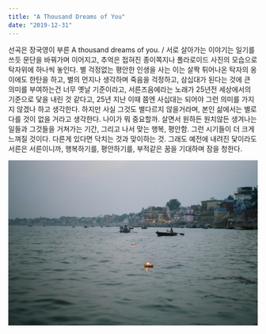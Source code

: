 ```yaml
---
title: "A Thousand Dreams of You"
date: "2019-12-31"
---
```


선곡은 장국영이 부른 A thousand dreams of you.
/
서로 살아가는 이야기는 일기를 쓰듯 문단을 바꿔가며 이어지고, 추억은 접혀진 종이쪽지나 폴라로이드 사진의 모습으로 탁자위에 하나씩 놓인다. 별 걱정없는 평안한 인생을 사는 이는 살짝 튀어나온 탁자의 옹이에도 한탄을 하고, 별의 먼지나 생각하며 죽음을 걱정하고, 삼십대가 된다는 것에 큰 의미를 부여하는건 너무 옛날 기준이라고, 서른즈음에라는 노래가 25년전 세상에서의 기준으로 닻을 내린 것 같다고, 25년 지난 이때 쯤엔 사십대는 되어야 그런 의미를 가지지 않겠나 하고 생각한다. 하지만 사실 그것도 별다르지 않을거라며, 본인 삶에서는 별로 다를 것이 없을 거라고 생각한다. 나이가 뭐 중요할까. 살면서 원하든 원치않든 생겨나는 일들과 그것들을 거쳐가는 기간, 그리고 나서 맞는 행복, 평안함. 그런 시기들이 더 크게 느껴질 것이다. 다른게 있다면 닥치는 것과 맞이하는 것. 그래도 예전에 내려진 닻이라도 서른은 서른이니까, 행복하기를, 평안하기를, 부적같은 꿈을 기대하며 잠을 청한다.

![](/photo/diary/2019-12-31-A_Thousand_Dreams_of_You.jpg)